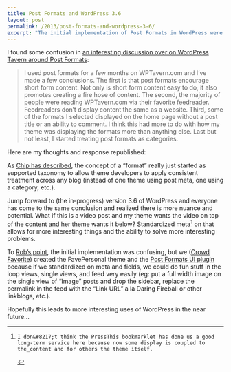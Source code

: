 ```yaml
---
title: Post Formats and WordPress 3.6
layout: post
permalink: /2013/post-formats-and-wordpress-3-6/
excerpt: "The initial implementation of Post Formats in WordPress were confusion. This is why we (and theme designers) need to standardize."
---
```

I found some confusion in [an interesting discussion over on WordPress Tavern around Post Formats][1]:

> I used post formats for a few months on WPTavern.com and I’ve made a few conclusions. The first is that post formats encourage short form content. Not only is short form content easy to do, it also promotes creating a fire hose of content. The second, the majority of people were reading WPTavern.com via their favorite feedreader. Feedreaders don’t display content the same as a website. Third, some of the formats I selected displayed on the home page without a post title or an ability to comment. I think this had more to do with how my theme was displaying the formats more than anything else. Last but not least, I started treating post formats as categories. 

Here are my thoughts and response republished:

As [Chip has described][2], the concept of a &#8220;format&#8221; really just started as supported taxonomy to allow theme developers to apply consistent treatment across any blog (instead of one theme using post meta, one using a category, etc.).

Jump forward to (the in-progress) version 3.6 of WordPress and everyone has come to the same conclusion and realized there is more nuance and potential. What if this is a video post and my theme wants the video on top of the content and her theme wants it below? Standardized meta[^1] on that allows for more interesting things and the ability to solve more interesting problems.

To [Rob&#8217;s point][3], the initial implementation was confusing, but we ([Crowd Favorite][4]) created the FavePersonal theme and the [Post Formats UI plugin][5] because if we standardized on meta and fields, we could do fun stuff in the loop views, single views, and feed very easily (eg: put a full width image on the single view of &#8220;Image&#8221; posts and drop the sidebar, replace the permalink in the feed with the &#8220;Link URL&#8221; a la Daring Fireball or other linkblogs, etc.).

Hopefully this leads to more interesting uses of WordPress in the near future&#8230;

[^1]:    I don&#8217;t think the PressThis bookmarklet has done us a good long-term service here because now some display is coupled to the_content and for others the theme itself.

 [1]: http://www.wptavern.com/post-format-history-and-wordpress-3-6
 [2]: http://www.wptavern.com/post-format-history-and-wordpress-3-6#comment-21980
 [3]: http://www.wptavern.com/post-format-history-and-wordpress-3-6#comment-21856
 [4]: http://crowdfavorite.com/
 [5]: https://github.com/crowdfavorite/wp-post-formats